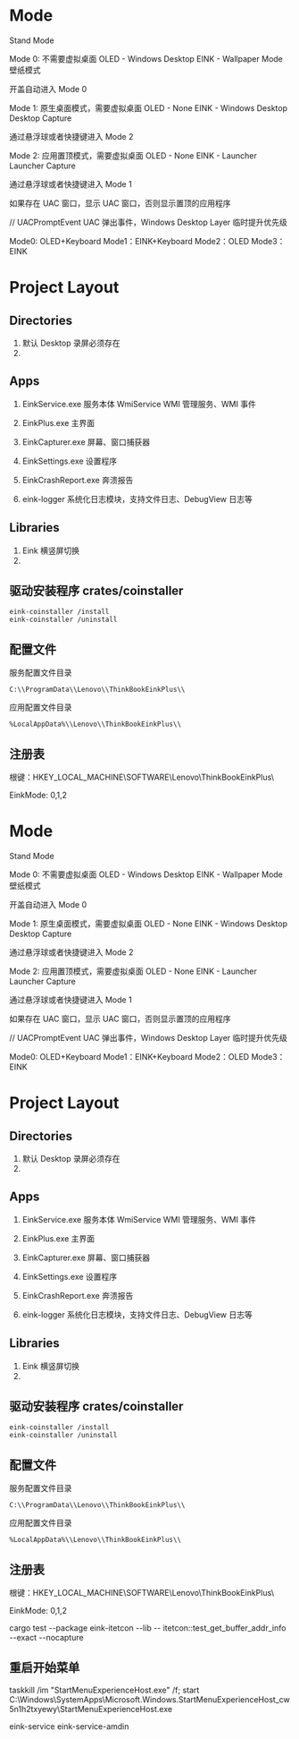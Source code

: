 
# Mode

Stand Mode

Mode 0: 不需要虚拟桌面
    OLED - Windows Desktop
    EINK - Wallpaper Mode       壁纸模式

开盖自动进入 Mode 0

Mode 1: 原生桌面模式，需要虚拟桌面
    OLED - None
    EINK - Windows Desktop      Desktop Capture

通过悬浮球或者快捷键进入 Mode 2

Mode 2: 应用置顶模式，需要虚拟桌面
    OLED - None
    EINK - Launcher             Launcher Capture

通过悬浮球或者快捷键进入 Mode 1

如果存在 UAC 窗口，显示 UAC 窗口，否则显示置顶的应用程序

// UACPromptEvent UAC 弹出事件，Windows Desktop Layer 临时提升优先级


Mode0: OLED+Keyboard
Mode1：EINK+Keyboard
Mode2：OLED
Mode3：EINK

# Project Layout

## Directories

1. 默认 Desktop 录屏必须存在
2. 

## Apps

1. EinkService.exe      服务本体
    WmiService          WMI 管理服务、WMI 事件

2. EinkPlus.exe         主界面
3. EinkCapturer.exe     屏幕、窗口捕获器
4. EinkSettings.exe     设置程序
5. EinkCrashReport.exe  奔溃报告

1. eink-logger          系统化日志模块，支持文件日志、DebugView 日志等

## Libraries

1. Eink 横竖屏切换
2. 


## 驱动安装程序 crates/coinstaller

```
eink-coinstaller /install
eink-coinstaller /uninstall
```

## 配置文件

服务配置文件目录

```
C:\\ProgramData\\Lenovo\\ThinkBookEinkPlus\\
```

应用配置文件目录

```
%LocalAppData%\\Lenovo\\ThinkBookEinkPlus\\
```


## 注册表

根键：HKEY_LOCAL_MACHINE\SOFTWARE\Lenovo\ThinkBookEinkPlus\

EinkMode: 0,1,2



# Mode

Stand Mode

Mode 0: 不需要虚拟桌面
    OLED - Windows Desktop
    EINK - Wallpaper Mode       壁纸模式

开盖自动进入 Mode 0

Mode 1: 原生桌面模式，需要虚拟桌面
    OLED - None
    EINK - Windows Desktop      Desktop Capture

通过悬浮球或者快捷键进入 Mode 2

Mode 2: 应用置顶模式，需要虚拟桌面
    OLED - None
    EINK - Launcher             Launcher Capture

通过悬浮球或者快捷键进入 Mode 1

如果存在 UAC 窗口，显示 UAC 窗口，否则显示置顶的应用程序

// UACPromptEvent UAC 弹出事件，Windows Desktop Layer 临时提升优先级


Mode0: OLED+Keyboard
Mode1：EINK+Keyboard
Mode2：OLED
Mode3：EINK

# Project Layout

## Directories

1. 默认 Desktop 录屏必须存在
2. 

## Apps

1. EinkService.exe      服务本体
    WmiService          WMI 管理服务、WMI 事件

2. EinkPlus.exe         主界面
3. EinkCapturer.exe     屏幕、窗口捕获器
4. EinkSettings.exe     设置程序
5. EinkCrashReport.exe  奔溃报告

1. eink-logger          系统化日志模块，支持文件日志、DebugView 日志等

## Libraries

1. Eink 横竖屏切换
2. 


## 驱动安装程序 crates/coinstaller

```
eink-coinstaller /install
eink-coinstaller /uninstall
```

## 配置文件

服务配置文件目录

```
C:\\ProgramData\\Lenovo\\ThinkBookEinkPlus\\
```

应用配置文件目录

```
%LocalAppData%\\Lenovo\\ThinkBookEinkPlus\\
```


## 注册表

根键：HKEY_LOCAL_MACHINE\SOFTWARE\Lenovo\ThinkBookEinkPlus\

EinkMode: 0,1,2


cargo test --package eink-itetcon --lib -- itetcon::test_get_buffer_addr_info --exact --nocapture




## 重启开始菜单

taskkill /im "StartMenuExperienceHost.exe" /f; start C:\Windows\SystemApps\Microsoft.Windows.StartMenuExperienceHost_cw5n1h2txyewy\StartMenuExperienceHost.exe


eink-service
eink-service-amdin